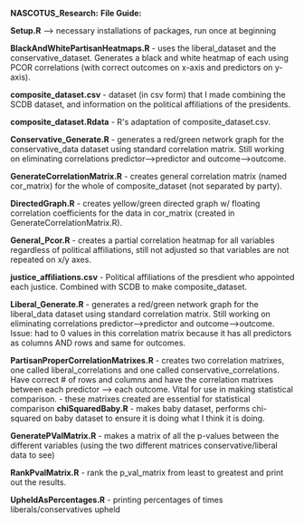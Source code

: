 **NASCOTUS_Research:**
**File Guide:**


**Setup.R** --> necessary installations of packages, run once at beginning  

**BlackAndWhitePartisanHeatmaps.R** - uses the liberal_dataset and the conservative_dataset. Generates a black and white heatmap of each using PCOR correlations (with correct outcomes on x-axis and predictors on y-axis).  

**composite_dataset.csv** - dataset (in csv form) that I made combining the SCDB dataset, and information on the political affiliations of the presidents.  

**composite_dataset.Rdata** - R's adaptation of composite_dataset.csv.  

**Conservative_Generate.R** - generates a red/green network graph for the conservative_data dataset using standard correlation matrix. Still working on eliminating correlations predictor-->predictor and outcome-->outcome.   

**GenerateCorrelationMatrix.R** - creates general correlation matrix (named cor_matrix) for the whole of composite_dataset (not separated by party).    

**DirectedGraph.R** - creates yellow/green directed graph w/ floating correlation coefficients for the data in cor_matrix (created in GenerateCorrelationMatrix.R).   

**General_Pcor.R** - creates a partial correlation heatmap for all variables regardless of political affiliations, still not adjusted so that variables are not repeated on x/y axes.   

**justice_affiliations.csv** - Political affiliations of the presdient who appointed each justice. Combined with SCDB to make composite_dataset.   

**Liberal_Generate.R** - generates a red/green network graph for the liberal_data dataset using standard correlation matrix. Still working on eliminating correlations predictor-->predictor and outcome-->outcome. Issue: had to 0 values in this correlation matrix because it has all predictors as columns AND rows and same for outcomes.

**PartisanProperCorrelationMatrixes.R** - creates two correlation matrixes, one called liberal_correlations and one called conservative_correlations. Have correct # of rows and columns and have the correlation matrixes between each predictor --> each outcome. Vital for use in making statistical comparison.
        - these matrixes created are essential for statistical comparison
**chiSquaredBaby.R** - makes baby dataset, performs chi-squared on baby dataset to ensure it is doing what I think it is doing. 

**GeneratePValMatrix.R** - makes a matrix of all the p-values between the different variables (using the two different matrices conservative/liberal data to see)

**RankPvalMatrix.R** - rank the p_val_matrix from least to greatest and print out the results. 

**UpheldAsPercentages.R** - printing percentages of times liberals/conservatives upheld
